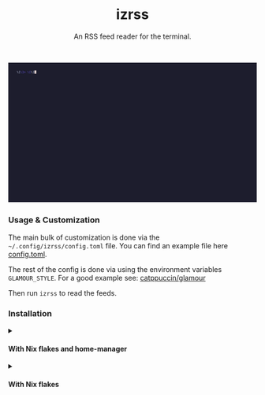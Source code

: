 <div align="center">
 <h1>izrss</h1>

 <p>An RSS feed reader for the terminal.</p>
</div>

&nbsp;

![demo](./.github/assets/demo.gif)

### Usage & Customization

The main bulk of customization is done via the `~/.config/izrss/config.toml` file. You can find an example file here [config.toml](./example.toml).

The rest of the config is done via using the environment variables `GLAMOUR_STYLE`.
For a good example see: [catppuccin/glamour](https://github.com/catppuccin/glamour)

Then run `izrss` to read the feeds.

### Installation

<details>

<summary>

#### With Nix flakes and home-manager

</summary>

```nix
{
  inputs = {
    nixpkgs.url = "github:NixOS/nixpkgs/nixos-unstable";

    home-manager = {
      url = "github:nix-community/home-manager";
      inputs.nixpkgs.follows = "nixpkgs";
    };

    izrss.url = "github:isabelroses/izrss";
  };

  outputs = { self, nixpkgs, home-manager, izrss }: {
    homeConfigurations."user@hostname" = home-manager.lib.homeManagerConfiguration {
      modules = [
        home-manager.homeManagerModules.default
        izrss.homeManagerModules.default
        {
          programs.izrss = {
            enable = true;
            settings.urls = [
              "https://isabelroses.com/rss.xml"
              "https://uncenter.dev/feed.xml"
            ];
          };
        }
      ];
    };
  }
}
```

</details>

<details>

<summary>

#### With Nix flakes

</summary>

```nix
{
  inputs = {
    nixpkgs.url = "github:NixOS/nixpkgs/nixos-unstable";
    izrss.url = "github:isabelroses/izrss";
  };

  outputs = { self, nixpkgs, izrss }: {
    nixosConfigurations.example = nixpkgs.lib.nixosSystem {
      system = "x86_64-linux";
      modules = [{
        environment.systemPackages = [
          inputs.izrss.packages.${pkgs.system}.default
        ];
      }];
    };
  }
}
```

</details>
